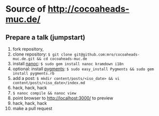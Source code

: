 # Source of <http://cocoaheads-muc.de/>

## Prepare a talk (jumpstart)

1. fork repository,
2. clone repository: `$ git clone git@github.com:mro/cocoaheads-muc.de.git && cd cocoaheads-muc.de`
3. install [nanoc](http://nanoc.ws/): `$ sudo gem install nanoc kramdown i18n`
3. optional: install [pygments](http://pygments.org/): `$ sudo easy_install Pygments && sudo gem install pygments.rb`
4. add a post: `$ mkdir content/posts/<iso_date> && vi content/posts/<iso_date>/index.md`
5. hack, hack, hack
6. `$ nanoc compile && nanoc view`
7. point browser to <http://localhost:3000/> to preview
8. hack, hack, hack
9. make a pull request
